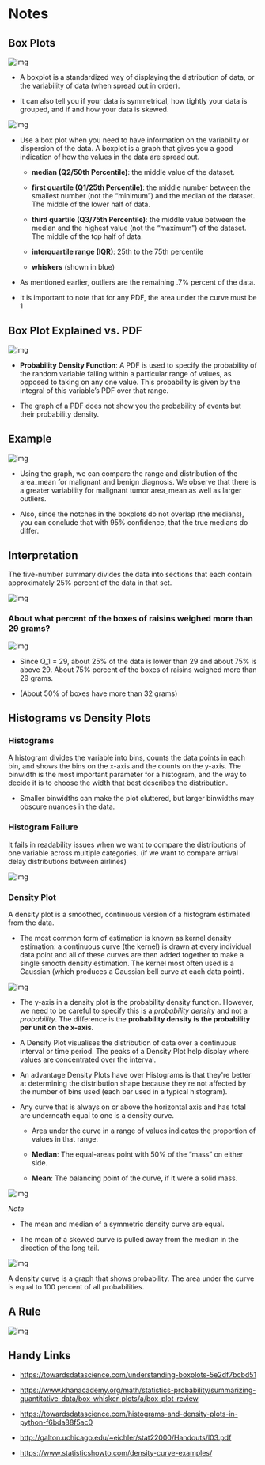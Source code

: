 # Notes

## Box Plots

![img](https://github.com/the-other-mariana/data-mining/blob/master/week3/res/box-plot-parts.png?raw=true)

- A boxplot is a standardized way of displaying the distribution of data, or the variability of data (when spread out in order).

- It can also tell you if your data is symmetrical, how tightly your data is grouped, and if and how your data is skewed.

![img](https://github.com/the-other-mariana/data-mining/blob/master/week3/res/02.png?raw=true)

- Use a box plot when you need to have information on the variability or dispersion of the data. A boxplot is a graph that gives you a good indication of how the values in the data are spread out.

    - **median (Q2/50th Percentile)**: the middle value of the dataset.

    - **first quartile (Q1/25th Percentile)**: the middle number between the smallest number (not the “minimum”) and the median of the dataset. The middle of the lower half of data.

    - **third quartile (Q3/75th Percentile)**: the middle value between the median and the highest value (not the “maximum”) of the dataset. The middle of the top half of data.

    - **interquartile range (IQR)**: 25th to the 75th percentile

    - **whiskers** (shown in blue)

- As mentioned earlier, outliers are the remaining .7% percent of the data.

- It is important to note that for any PDF, the area under the curve must be 1

## Box Plot Explained vs. PDF

![img](https://github.com/the-other-mariana/data-mining/blob/master/week3/res/03.png?raw=true)

- **Probability Density Function**: A PDF is used to specify the probability of the random variable falling within a particular range of values, as opposed to taking on any one value. This probability is given by the integral of this variable’s PDF over that range.

- The graph of a PDF does not show you the probability of events but their probability density.

## Example

![img](https://github.com/the-other-mariana/data-mining/blob/master/week3/res/04.png?raw=true)

- Using the graph, we can compare the range and distribution of the area_mean for malignant and benign diagnosis. We observe that there is a greater variability for malignant tumor area_mean as well as larger outliers.

- Also, since the notches in the boxplots do not overlap (the medians), you can conclude that with 95% confidence, that the true medians do differ.

## Interpretation

The five-number summary divides the data into sections that each contain approximately 25% percent of the data in that set.

![img](https://github.com/the-other-mariana/data-mining/blob/master/week3/res/05.png?raw=true)

### About what percent of the boxes of raisins weighed more than 29 grams?

![img](https://github.com/the-other-mariana/data-mining/blob/master/week3/res/06.PNG?raw=true)

- Since Q_1 = 29, about 25% of the data is lower than 29 and about 75% is above 29. About 75% percent of the boxes of raisins weighed more than 29 grams.

- (About 50% of boxes have more than 32 grams)

## Histograms vs Density Plots

### Histograms

A histogram divides the variable into bins, counts the data points in each bin, and shows the bins on the x-axis and the counts on the y-axis. The binwidth is the most important parameter for a histogram, and the way to decide it is to choose the width that best describes the distribution.

- Smaller binwidths can make the plot cluttered, but larger binwidths may obscure nuances in the data.

### Histogram Failure

It fails in readability issues when we want to compare the distributions of one variable across multiple categories. (if we want to compare arrival delay distributions between airlines)

![img](https://github.com/the-other-mariana/data-mining/blob/master/week3/res/07.png?raw=true)

### Density Plot

A density plot is a smoothed, continuous version of a histogram estimated from the data.

- The most common form of estimation is known as kernel density estimation: a continuous curve (the kernel) is drawn at every individual data point and all of these curves are then added together to make a single smooth density estimation. The kernel most often used is a Gaussian (which produces a Gaussian bell curve at each data point).

![img](https://github.com/the-other-mariana/data-mining/blob/master/week3/res/08.png?raw=true)

- The y-axis in a density plot is the probability density function. However, we need to be careful to specify this is a *probability density* and not a *probability*. The difference is the **probability density is the probability per unit on the x-axis.**

- A Density Plot visualises the distribution of data over a continuous interval or time period. The peaks of a Density Plot help display where values are concentrated over the interval.

- An advantage Density Plots have over Histograms is that they're better at determining the distribution shape because they're not affected by the number of bins used (each bar used in a typical histogram).

- Any curve that is always on or above the horizontal axis and has total are underneath equal to one is a density curve.

    - Area under the curve in a range of values indicates the proportion of values in that range.

    - **Median**: The equal-areas point with 50% of the “mass” on either side.

    - **Mean**: The balancing point of the curve, if it were a solid mass.

![img](https://github.com/the-other-mariana/data-mining/blob/master/week3/res/09.PNG?raw=true)

*Note*

- The mean and median of a symmetric density curve are equal.

- The mean of a skewed curve is pulled away from the median in the direction of the long tail.

![img](https://github.com/the-other-mariana/data-mining/blob/master/week3/res/11.PNG?raw=true)

A density curve is a graph that shows probability. The area under the curve is equal to 100 percent of all probabilities.

## A Rule

![img](https://github.com/the-other-mariana/data-mining/blob/master/week3/res/10.png?raw=true)

## Handy Links

- https://towardsdatascience.com/understanding-boxplots-5e2df7bcbd51

- https://www.khanacademy.org/math/statistics-probability/summarizing-quantitative-data/box-whisker-plots/a/box-plot-review

- https://towardsdatascience.com/histograms-and-density-plots-in-python-f6bda88f5ac0

- http://galton.uchicago.edu/~eichler/stat22000/Handouts/l03.pdf

- https://www.statisticshowto.com/density-curve-examples/
